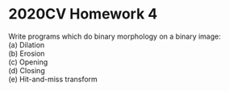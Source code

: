 # 2020CV Homework 4

Write programs which do binary morphology on a binary image:<br>
(a) Dilation<br>
(b) Erosion<br>
(c) Opening<br>
(d) Closing<br>
(e) Hit-and-miss transform